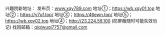 
兴趣院新地址：
发布页：www.xqy789.com
地址①；https://wb.xqy01.top
地址②；https://y7uf.top/
地址③；https://46ewn.top/
地址⑤；https://wb.xqy02.top
地址④；http://23.224.59.100 (防屏蔽随时可能失效勿记)
找回邮箱：qiqiwuqi7757@gmail.com


